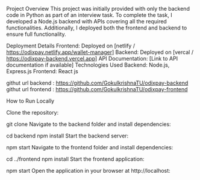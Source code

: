 Project Overview
This project was initially provided with only the backend code in Python as part of an interview task. To complete the task, I developed a Node.js backend with APIs covering all the required functionalities. Additionally, I deployed both the frontend and backend to ensure full functionality.

Deployment Details
Frontend: Deployed on [netlify / https://odixpay.netlify.app/wallet-manager]
Backend: Deployed on [vercal / https://odixpay-backend.vercel.app]
API Documentation: [Link to API documentation if available]
Technologies Used
Backend: Node.js, Express.js
Frontend: React js


githut url backend  : https://github.com/GokulkrishnaTU/odixpay-backend
githut url frontend  : https://github.com/GokulkrishnaTU/odixpay-frontend

How to Run Locally


Clone the repository:

git clone <repository-url>
Navigate to the backend folder and install dependencies:

cd backend
npm install
Start the backend server:

npm start
Navigate to the frontend folder and install dependencies:

cd ../frontend
npm install
Start the frontend application:

npm start
Open the application in your browser at http://localhost:<frontend-port>